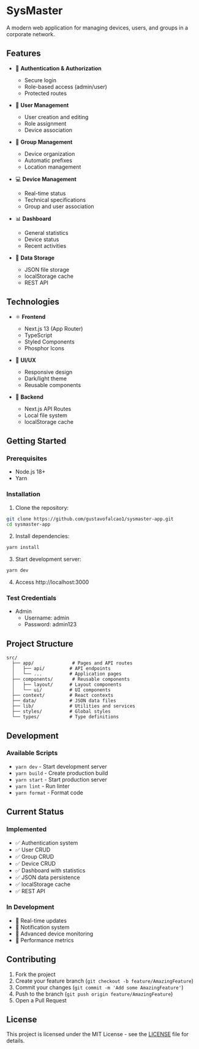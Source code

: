 # SysMaster

A modern web application for managing devices, users, and groups in a corporate network.

## Features

- 🔐 **Authentication & Authorization**
  - Secure login
  - Role-based access (admin/user)
  - Protected routes

- 👥 **User Management**
  - User creation and editing
  - Role assignment
  - Device association

- 🏢 **Group Management**
  - Device organization
  - Automatic prefixes
  - Location management

- 💻 **Device Management**
  - Real-time status
  - Technical specifications
  - Group and user association

- 📊 **Dashboard**
  - General statistics
  - Device status
  - Recent activities

- 💾 **Data Storage**
  - JSON file storage
  - localStorage cache
  - REST API

## Technologies

- ⚛️ **Frontend**
  - Next.js 13 (App Router)
  - TypeScript
  - Styled Components
  - Phosphor Icons

- 🎨 **UI/UX**
  - Responsive design
  - Dark/light theme
  - Reusable components

- 🔧 **Backend**
  - Next.js API Routes
  - Local file system
  - localStorage cache

## Getting Started

### Prerequisites

- Node.js 18+
- Yarn

### Installation

1. Clone the repository:
```bash
git clone https://github.com/gustavofalcao1/sysmaster-app.git
cd sysmaster-app
```

2. Install dependencies:
```bash
yarn install
```

3. Start development server:
```bash
yarn dev
```

4. Access http://localhost:3000

### Test Credentials

- Admin
  - Username: admin
  - Password: admin123

## Project Structure

```
src/
  ├── app/              # Pages and API routes
  │   ├── api/         # API endpoints
  │   └── ...          # Application pages
  ├── components/       # Reusable components
  │   ├── layout/      # Layout components
  │   └── ui/          # UI components
  ├── context/         # React contexts
  ├── data/            # JSON data files
  ├── lib/             # Utilities and services
  ├── styles/          # Global styles
  └── types/           # Type definitions
```

## Development

### Available Scripts

- `yarn dev` - Start development server
- `yarn build` - Create production build
- `yarn start` - Start production server
- `yarn lint` - Run linter
- `yarn format` - Format code

## Current Status

### Implemented
- ✅ Authentication system
- ✅ User CRUD
- ✅ Group CRUD
- ✅ Device CRUD
- ✅ Dashboard with statistics
- ✅ JSON data persistence
- ✅ localStorage cache
- ✅ REST API

### In Development
- 🚧 Real-time updates
- 🚧 Notification system
- 🚧 Advanced device monitoring
- 🚧 Performance metrics

## Contributing

1. Fork the project
2. Create your feature branch (`git checkout -b feature/AmazingFeature`)
3. Commit your changes (`git commit -m 'Add some AmazingFeature'`)
4. Push to the branch (`git push origin feature/AmazingFeature`)
5. Open a Pull Request

## License

This project is licensed under the MIT License - see the [LICENSE](LICENSE) file for details.
